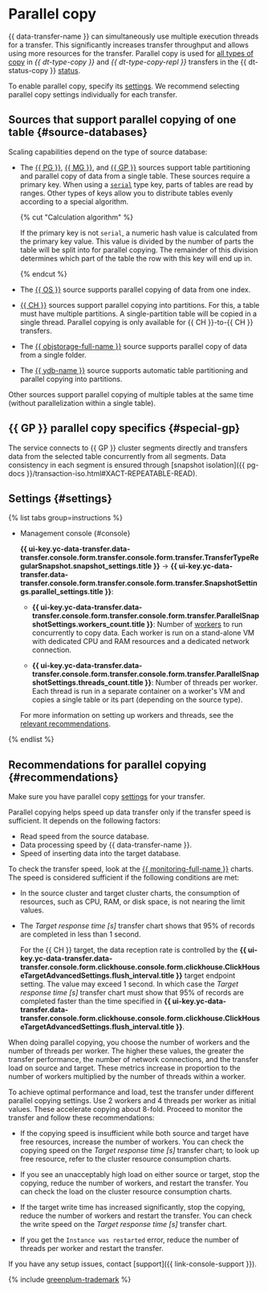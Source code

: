 # Parallel copy

{{ data-transfer-name }} can simultaneously use multiple execution threads for a transfer. This significantly increases transfer throughput and allows using more resources for the transfer. Parallel copy is used for [all types of copy](transfer-lifecycle.md#copy) in _{{ dt-type-copy }}_ and _{{ dt-type-copy-repl }}_ transfers in the {{ dt-status-copy }} [status](transfer-lifecycle.md#statuses).

To enable parallel copy, specify its [settings](#settings). We recommend selecting parallel copy settings individually for each transfer.

## Sources that support parallel copying of one table {#source-databases}

Scaling capabilities depend on the type of source database:

* The [{{ PG }}](../operations/endpoint/source/postgresql.md), [{{ MG }}](../operations/endpoint/source/mongodb.md), and [{{ GP }}](../operations/endpoint/source/greenplum.md) sources support table partitioning and parallel copy of data from a single table. These sources require a primary key. When using a [`serial`](https://www.postgresql.org/docs/current/datatype-numeric.html#DATATYPE-SERIAL) type key, parts of tables are read by ranges. Other types of keys allow you to distribute tables evenly according to a special algorithm.

  {% cut "Calculation algorithm" %}

  If the primary key is not `serial`, a numeric hash value is calculated from the primary key value. This value is divided by the number of parts the table will be split into for parallel copying. The remainder of this division determines which part of the table the row with this key will end up in.

  {% endcut %}

* The [{{ OS }}](../operations/endpoint/source/opensearch.md) source supports parallel copying of data from one index.
* [{{ CH }}](../operations/endpoint/source/clickhouse.md) sources support parallel copying into partitions. For this, a table must have multiple partitions. A single-partition table will be copied in a single thread. Parallel copying is only available for {{ CH }}-to-{{ CH }} transfers.
* The [{{ objstorage-full-name }}](../operations/endpoint/source/object-storage.md) source supports parallel copy of data from a single folder.
* The [{{ ydb-name }}](../operations/endpoint/source/ydb.md) source supports automatic table partitioning and parallel copying into partitions.

Other sources support parallel copying of multiple tables at the same time (without parallelization within a single table).

## {{ GP }} parallel copy specifics {#special-gp}

The service connects to {{ GP }} cluster segments directly and transfers data from the selected table concurrently from all segments. Data consistency in each segment is ensured through [snapshot isolation]({{ pg-docs }}/transaction-iso.html#XACT-REPEATABLE-READ).

## Settings {#settings}

{% list tabs group=instructions %}

- Management console {#console}


  **{{ ui-key.yc-data-transfer.data-transfer.console.form.transfer.console.form.transfer.TransferTypeRegularSnapshot.snapshot_settings.title }}** → **{{ ui-key.yc-data-transfer.data-transfer.console.form.transfer.console.form.transfer.SnapshotSettings.parallel_settings.title }}**:

  * **{{ ui-key.yc-data-transfer.data-transfer.console.form.transfer.console.form.transfer.ParallelSnapshotSettings.workers_count.title }}**: Number of [workers](index.md#worker) to run concurrently to copy data. Each worker is run on a stand-alone VM with dedicated CPU and RAM resources and a dedicated network connection.

  * **{{ ui-key.yc-data-transfer.data-transfer.console.form.transfer.console.form.transfer.ParallelSnapshotSettings.threads_count.title }}**: Number of threads per worker. Each thread is run in a separate container on a worker's VM and copies a single table or its part (depending on the source type).

  For more information on setting up workers and threads, see the [relevant recommendations](#recommendations).


{% endlist %}

## Recommendations for parallel copying {#recommendations}

Make sure you have parallel copy [settings](#settings) for your transfer.

Parallel copying helps speed up data transfer only if the transfer speed is sufficient. It depends on the following factors:

* Read speed from the source database.
* Data processing speed by {{ data-transfer-name }}.
* Speed of inserting data into the target database.

To check the transfer speed, look at the [{{ monitoring-full-name }}](../../monitoring/) charts. The speed is considered sufficient if the following conditions are met:

* In the source cluster and target cluster charts, the consumption of resources, such as CPU, RAM, or disk space, is not nearing the limit values.

* The _Target response time [s]_ transfer chart shows that 95% of records are completed in less than 1 second.

    For the {{ CH }} target, the data reception rate is controlled by the **{{ ui-key.yc-data-transfer.data-transfer.console.form.clickhouse.console.form.clickhouse.ClickHouseTargetAdvancedSettings.flush_interval.title }}** target endpoint setting. The value may exceed 1 second. In which case the _Target response time [s]_ transfer chart must show that 95% of records are completed faster than the time specified in **{{ ui-key.yc-data-transfer.data-transfer.console.form.clickhouse.console.form.clickhouse.ClickHouseTargetAdvancedSettings.flush_interval.title }}**.

When doing parallel copying, you choose the number of workers and the number of threads per worker. The higher these values, the greater the transfer performance, the number of network connections, and the transfer load on source and target. These metrics increase in proportion to the number of workers multiplied by the number of threads within a worker.

To achieve optimal performance and load, test the transfer under different parallel copying settings. Use 2 workers and 4 threads per worker as initial values. These accelerate copying about 8-fold. Proceed to monitor the transfer and follow these recommendations:

* If the copying speed is insufficient while both source and target have free resources, increase the number of workers. You can check the copying speed on the _Target response time [s]_ transfer chart; to look up free resource, refer to the cluster resource consumption charts.

* If you see an unacceptably high load on either source or target, stop the copying, reduce the number of workers, and restart the transfer. You can check the load on the cluster resource consumption charts.

* If the target write time has increased significantly, stop the copying, reduce the number of workers and restart the transfer. You can check the write speed on the _Target response time [s]_ transfer chart.

* If you get the `Instance was restarted` error, reduce the number of threads per worker and restart the transfer.

If you have any setup issues, contact [support]({{ link-console-support }}).

{% include [greenplum-trademark](../../_includes/mdb/mgp/trademark.md) %}